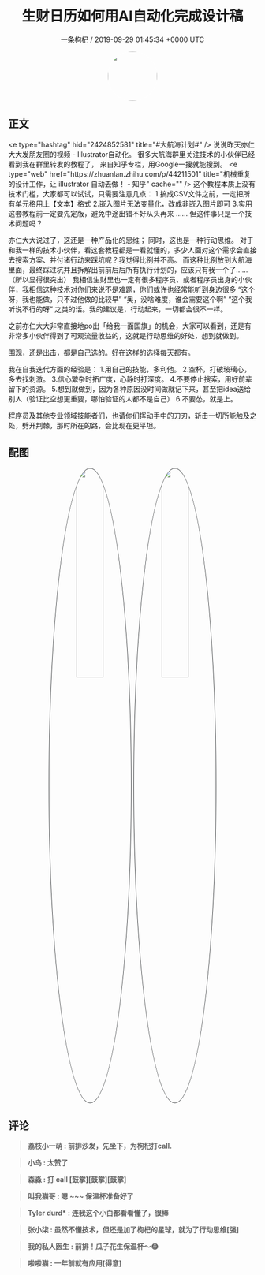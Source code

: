 <h1 align="center">生财日历如何用AI自动化完成设计稿</h1>
<p align="center">
    <a>一条枸杞 / 2019-09-29 01:45:34 &#43;0000 UTC</a>
</p>

<div align="center">
    <img src="https://images.zsxq.com/FtjMAMbo87Y-3GRSTIbxsk_jCEby?e=1590940799&amp;token=kIxbL07-8jAj8w1n4s9zv64FuZZNEATmlU_Vm6zD:bxYZwmmCX_ORB7FKBrFDRDSBaA8=" width="100" height="100" style="border:1px solid;border-radius:50%; color:#ffffff"/>
</div>

## 正文

<div>
&lt;e type=&#34;hashtag&#34; hid=&#34;2424852581&#34; title=&#34;#大航海计划#&#34; /&gt; 
说说昨天亦仁大大发朋友圈的视频 - Illustrator自动化。
很多大航海群里关注技术的小伙伴已经看到我在群里转发的教程了，
来自知乎专栏，用Google一搜就能搜到。
&lt;e type=&#34;web&#34; href=&#34;https://zhuanlan.zhihu.com/p/44211501&#34; title=&#34;机械重复的设计工作，让 illustrator 自动去做！ - 知乎&#34; cache=&#34;&#34; /&gt;
这个教程本质上没有技术门槛，大家都可以试试，只需要注意几点：
1.搞成CSV文件之前，一定把所有单元格用上【文本】格式
2.嵌入图片无法变量化，改成非嵌入图片即可
3.实用这套教程前一定要先定版，避免中途出错不好从头再来
……
但这件事只是一个技术问题吗？

亦仁大大说过了，这还是一种产品化的思维；
同时，这也是一种行动思维。
对于和我一样的技术小伙伴，看这套教程都是一看就懂的，多少人面对这个需求会直接去搜索方案、并付诸行动来踩坑呢？我觉得比例并不高。
而这种比例放到大航海里面，最终踩过坑并且拆解出前前后后所有执行计划的，应该只有我一个了……（所以显得很突出）
我相信生财里也一定有很多程序员、或者程序员出身的小伙伴，我相信这种技术对你们来说不是难题，你们或许也经常能听到身边很多
“这个呀，我也能做，只不过他做的比较早”
“奥，没啥难度，谁会需要这个啊”
“这个我听说不行的呀”
之类的话。我的建议是，行动起来，一切都会很不一样。

之前亦仁大大非常直接地po出「给我一面国旗」的机会，大家可以看到，还是有非常多小伙伴得到了可观流量收益的，这就是行动思维的好处，想到就做到。

围观，还是出击，都是自己选的。好在这样的选择每天都有。

我在自我迭代方面的经验是：
1.用自己的技能，多利他。
2.空杯，打破玻璃心，多去找刺激。
3.信心繁杂时拓广度，心静时打深度。
4.不要停止搜索，用好前辈留下的资源。
5.想到就做到，因为各种原因没时间做就记下来，甚至把idea送给别人（验证比空想更重要，哪怕验证的人都不是自己）
6.不要怂，就是上。

程序员及其他专业领域技能者们，也请你们挥动手中的刀刃，斩击一切所能触及之处，劈开荆棘，那时所在的路，会比现在更平坦。
</div>

## 配图
<div class="image" align="center">

<img src="https://images.zsxq.com/FrWpobh9F6a4WHsA15U6BSPAX8IG?e=1590940799&amp;token=kIxbL07-8jAj8w1n4s9zv64FuZZNEATmlU_Vm6zD:lpVlB1u26a3pz_7iGb3Ro6wv_sk=" width="33%" height="33%" style="border:1px solid;border-radius:50%; color:#3c3f41"/>

<img src="https://images.zsxq.com/FpPbs3kIIDn3NuSuPNP4ofv3-em6?e=1590940799&amp;token=kIxbL07-8jAj8w1n4s9zv64FuZZNEATmlU_Vm6zD:WSA0VGnf-17aRSbewRivq_tkGBk=" width="33%" height="33%" style="border:1px solid;border-radius:50%; color:#3c3f41"/>

</div>

## 评论

<div align="left">
<div>

<blockquote >
<span> <strong>荔枝小一萌 : 前排沙发，先坐下，为枸杞打call. </strong></span>
</blockquote>

<blockquote >
<span> <strong>小鸟 : 太赞了 </strong></span>
</blockquote>

<blockquote >
<span> <strong>森淼 : 打 call [鼓掌][鼓掌][鼓掌] </strong></span>
</blockquote>

<blockquote >
<span> <strong>叫我猫哥 : 嗯   ~~~ 保温杯准备好了 </strong></span>
</blockquote>

<blockquote >
<span> <strong>Tyler durd* : 连我这个小白都看看懂了，很棒 </strong></span>
</blockquote>

<blockquote >
<span> <strong>张小柒 : 虽然不懂技术，但还是加了枸杞的星球，就为了行动思维[强] </strong></span>
</blockquote>

<blockquote >
<span> <strong>我的私人医生 : 前排！瓜子花生保温杯～😂 </strong></span>
</blockquote>

<blockquote >
<span> <strong>啦啦猫 : 一年前就有应用[得意] </strong></span>
</blockquote>

</div>
</div>